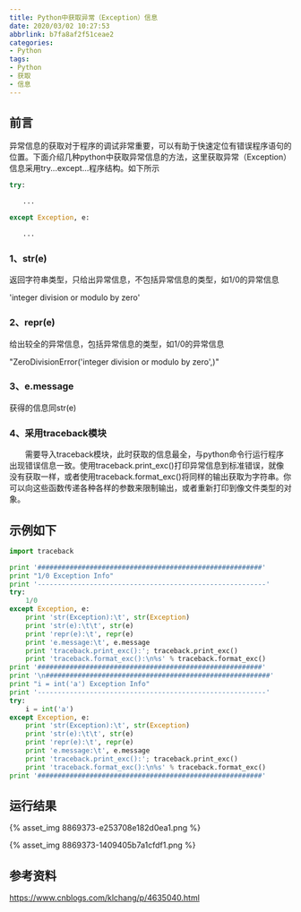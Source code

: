 ```yaml
---
title: Python中获取异常（Exception）信息
date: 2020/03/02 10:27:53
abbrlink: b7fa8af2f51ceae2
categories:
- Python
tags:
- Python
- 获取
- 信息
---
```

## 前言
异常信息的获取对于程序的调试非常重要，可以有助于快速定位有错误程序语句的位置。下面介绍几种python中获取异常信息的方法，这里获取异常（Exception）信息采用try...except...程序结构。如下所示

```python
try:

　　...

except Exception, e:

　　...
```


### 1、str(e)

返回字符串类型，只给出异常信息，不包括异常信息的类型，如1/0的异常信息

'integer division or modulo by zero'

### 2、repr(e)

给出较全的异常信息，包括异常信息的类型，如1/0的异常信息

"ZeroDivisionError('integer division or modulo by zero',)"

### 3、e.message

获得的信息同str(e)

### 4、采用traceback模块

　　需要导入traceback模块，此时获取的信息最全，与python命令行运行程序出现错误信息一致。使用traceback.print_exc()打印异常信息到标准错误，就像没有获取一样，或者使用traceback.format_exc()将同样的输出获取为字符串。你可以向这些函数传递各种各样的参数来限制输出，或者重新打印到像文件类型的对象。

## 示例如下
```python
import traceback

print '########################################################'
print "1/0 Exception Info"
print '---------------------------------------------------------'
try:
    1/0
except Exception, e:
    print 'str(Exception):\t', str(Exception)
    print 'str(e):\t\t', str(e)
    print 'repr(e):\t', repr(e)
    print 'e.message:\t', e.message
    print 'traceback.print_exc():'; traceback.print_exc()
    print 'traceback.format_exc():\n%s' % traceback.format_exc()
print '########################################################'
print '\n########################################################'  
print "i = int('a') Exception Info"
print '---------------------------------------------------------'
try:
    i = int('a')
except Exception, e:
    print 'str(Exception):\t', str(Exception)
    print 'str(e):\t\t', str(e)
    print 'repr(e):\t', repr(e)
    print 'e.message:\t', e.message
    print 'traceback.print_exc():'; traceback.print_exc()
    print 'traceback.format_exc():\n%s' % traceback.format_exc()
print '########################################################'
```

## 运行结果
{% asset_img 8869373-e253708e182d0ea1.png %}

{% asset_img 8869373-1409405b7a1cfdf1.png %}


## 参考资料
https://www.cnblogs.com/klchang/p/4635040.html

